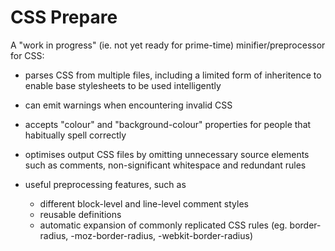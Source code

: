 CSS Prepare
===========

A "work in progress" (ie. not yet ready for prime-time) minifier/preprocessor
for CSS:

*   parses CSS from multiple files, including a limited form of inheritence
    to enable base stylesheets to be used intelligently

*   can emit warnings when encountering invalid CSS

*   accepts "colour" and "background-colour" properties for people that
    habitually spell correctly

*   optimises output CSS files by omitting unnecessary source elements such
    as comments, non-significant whitespace and redundant rules

*   useful preprocessing features, such as
    
    *   different block-level and line-level comment styles
    *   reusable definitions
    *   automatic expansion of commonly replicated CSS rules
        (eg. border-radius, -moz-border-radius, -webkit-border-radius)
